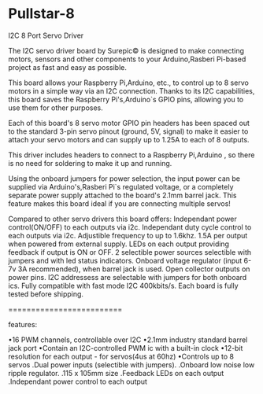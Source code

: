 # Pullstar-8
I2C 8 Port Servo Driver

The I2C servo driver board by Surepic© is designed to make connecting motors, sensors and other components to your Arduino,Rasberi Pi-based project as fast and easy as possible.

This board allows your Raspberry Pi,Arduino, etc., to control up to 8 servo motors in a simple way via an I2C connection. Thanks to its I2C capabilities, this board saves the Raspberry Pi's,Arduino`s GPIO pins, allowing you to use them for other purposes.

Each of this board's 8 servo motor GPIO pin headers has been spaced out to the standard 3-pin servo pinout (ground, 5V, signal) to make it easier to attach your servo motors and can supply up to 1.25A to each of 8 outputs.

This driver includes headers to connect to a Raspberry Pi,Arduino , so there is no need for soldering to make it up and running.

Using the onboard jumpers for power selection, the input power can be supplied via Arduino's,Rasberi Pi`s regulated voltage, or a completely separate power supply attached to the board's 2.1mm barrel jack. This feature makes this board ideal if you are connecting multiple servos!

Compared to other servo drivers this board offers:
  Independant power control(ON/OFF) to each outputs via i2c.
  Independant duty cycle control to each outputs via i2c.
  Adjustible frequency to up to 1.6khz.
  1.5A per output when powered from external supply.
  LEDs on each output providing feedback if output is ON or OFF.
  2 selectible power sources selectible with jumpers and with led status indicators.
  Onboard voltage regulator (input 6-7v 3A recommended), when barrel jack is used.
  Open collector outputs on power pins.
  I2C addressess are selectable with jumpers for both onboard ics.
  Fully compatible with fast mode I2C 400kbits/s.
  Each board is fully tested before shipping.
  
=========================

features:

•16 PWM channels, controllable over I2C
•2.1mm industry standard barrel jack port
•Contain an I2C-controlled PWM ic with a built-in clock
•12-bit resolution for each output - for servos(4us at 60hz)
•Controls up to 8 servos
.Dual power inputs (selectible with jumpers).
.Onboard low noise low ripple regulator.
.115 x 105mm size
.Feedback LEDs on each output
.Independant power control to each output
